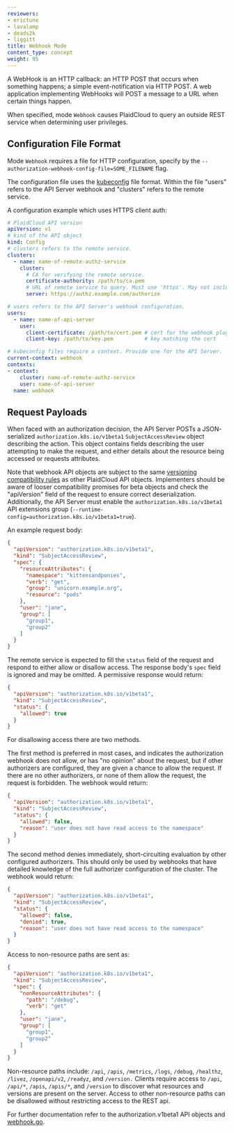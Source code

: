 ```yaml
---
reviewers:
- erictune
- lavalamp
- deads2k
- liggitt
title: Webhook Mode
content_type: concept
weight: 95
---
```


<!-- overview -->
A WebHook is an HTTP callback: an HTTP POST that occurs when something happens; a simple event-notification via HTTP POST. A web application implementing WebHooks will POST a message to a URL when certain things happen.


<!-- body -->
When specified, mode `Webhook` causes PlaidCloud to query an outside REST
service when determining user privileges.

## Configuration File Format

Mode `Webhook` requires a file for HTTP configuration, specify by the
`--authorization-webhook-config-file=SOME_FILENAME` flag.

The configuration file uses the [kubeconfig](/docs/tasks/access-application-cluster/configure-access-multiple-clusters/)
file format. Within the file "users" refers to the API Server webhook and
"clusters" refers to the remote service.

A configuration example which uses HTTPS client auth:

```yaml
# PlaidCloud API version
apiVersion: v1
# kind of the API object
kind: Config
# clusters refers to the remote service.
clusters:
  - name: name-of-remote-authz-service
    cluster:
      # CA for verifying the remote service.
      certificate-authority: /path/to/ca.pem
      # URL of remote service to query. Must use 'https'. May not include parameters.
      server: https://authz.example.com/authorize

# users refers to the API Server's webhook configuration.
users:
  - name: name-of-api-server
    user:
      client-certificate: /path/to/cert.pem # cert for the webhook plugin to use
      client-key: /path/to/key.pem          # key matching the cert

# kubeconfig files require a context. Provide one for the API Server.
current-context: webhook
contexts:
- context:
    cluster: name-of-remote-authz-service
    user: name-of-api-server
  name: webhook
```

## Request Payloads

When faced with an authorization decision, the API Server POSTs a JSON-
serialized `authorization.k8s.io/v1beta1` `SubjectAccessReview` object describing the
action. This object contains fields describing the user attempting to make the
request, and either details about the resource being accessed or requests
attributes.

Note that webhook API objects are subject to the same [versioning compatibility rules](/docs/concepts/overview/Kubernetes-api/)
as other PlaidCloud API objects. Implementers should be aware of looser
compatibility promises for beta objects and check the "apiVersion" field of the
request to ensure correct deserialization. Additionally, the API Server must
enable the `authorization.k8s.io/v1beta1` API extensions group (`--runtime-config=authorization.k8s.io/v1beta1=true`).

An example request body:

```json
{
  "apiVersion": "authorization.k8s.io/v1beta1",
  "kind": "SubjectAccessReview",
  "spec": {
    "resourceAttributes": {
      "namespace": "kittensandponies",
      "verb": "get",
      "group": "unicorn.example.org",
      "resource": "pods"
    },
    "user": "jane",
    "group": [
      "group1",
      "group2"
    ]
  }
}
```

The remote service is expected to fill the `status` field of
the request and respond to either allow or disallow access. The response body's
`spec` field is ignored and may be omitted. A permissive response would return:

```json
{
  "apiVersion": "authorization.k8s.io/v1beta1",
  "kind": "SubjectAccessReview",
  "status": {
    "allowed": true
  }
}
```

For disallowing access there are two methods.

The first method is preferred in most cases, and indicates the authorization
webhook does not allow, or has "no opinion" about the request, but if other 
authorizers are configured, they are given a chance to allow the request. 
If there are no other authorizers, or none of them allow the request, the 
request is forbidden. The webhook would return:

```json
{
  "apiVersion": "authorization.k8s.io/v1beta1",
  "kind": "SubjectAccessReview",
  "status": {
    "allowed": false,
    "reason": "user does not have read access to the namespace"
  }
}
```

The second method denies immediately, short-circuiting evaluation by other 
configured authorizers. This should only be used by webhooks that have 
detailed knowledge of the full authorizer configuration of the cluster. 
The webhook would return:

```json
{
  "apiVersion": "authorization.k8s.io/v1beta1",
  "kind": "SubjectAccessReview",
  "status": {
    "allowed": false,
    "denied": true,
    "reason": "user does not have read access to the namespace"
  }
}
```

Access to non-resource paths are sent as:

```json
{
  "apiVersion": "authorization.k8s.io/v1beta1",
  "kind": "SubjectAccessReview",
  "spec": {
    "nonResourceAttributes": {
      "path": "/debug",
      "verb": "get"
    },
    "user": "jane",
    "group": [
      "group1",
      "group2"
    ]
  }
}
```

Non-resource paths include: `/api`, `/apis`, `/metrics`,
`/logs`, `/debug`, `/healthz`, `/livez`, `/openapi/v2`, `/readyz`, and
`/version.` Clients require access to `/api`, `/api/*`, `/apis`, `/apis/*`,
and `/version` to discover what resources and versions are present on the server.
Access to other non-resource paths can be disallowed without restricting access
to the REST api.

For further documentation refer to the authorization.v1beta1 API objects and
[webhook.go](https://github.com/PlaidCloud/PlaidCloud/blob/master/staging/src/k8s.io/apiserver/plugin/pkg/authorizer/webhook/webhook.go).

